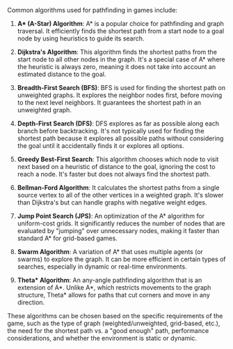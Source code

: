 Common algorithms used for pathfinding in games include:

1. **A\* (A-Star) Algorithm**: A\* is a popular choice for pathfinding and graph traversal. It efficiently finds the shortest path from a start node to a goal node by using heuristics to guide its search.

2. **Dijkstra's Algorithm**: This algorithm finds the shortest paths from the start node to all other nodes in the graph. It's a special case of A\* where the heuristic is always zero, meaning it does not take into account an estimated distance to the goal.

3. **Breadth-First Search (BFS)**: BFS is used for finding the shortest path on unweighted graphs. It explores the neighbor nodes first, before moving to the next level neighbors. It guarantees the shortest path in an unweighted graph.

4. **Depth-First Search (DFS)**: DFS explores as far as possible along each branch before backtracking. It's not typically used for finding the shortest path because it explores all possible paths without considering the goal until it accidentally finds it or explores all options.

5. **Greedy Best-First Search**: This algorithm chooses which node to visit next based on a heuristic of distance to the goal, ignoring the cost to reach a node. It's faster but does not always find the shortest path.

6. **Bellman-Ford Algorithm**: It calculates the shortest paths from a single source vertex to all of the other vertices in a weighted graph. It's slower than Dijkstra's but can handle graphs with negative weight edges.

7. **Jump Point Search (JPS)**: An optimization of the A\* algorithm for uniform-cost grids. It significantly reduces the number of nodes that are evaluated by "jumping" over unnecessary nodes, making it faster than standard A\* for grid-based games.

8. **Swarm Algorithm**: A variation of A\* that uses multiple agents (or swarms) to explore the graph. It can be more efficient in certain types of searches, especially in dynamic or real-time environments.

9. **Theta\* Algorithm**: An any-angle pathfinding algorithm that is an extension of A\*. Unlike A\*, which restricts movements to the graph structure, Theta\* allows for paths that cut corners and move in any direction.

These algorithms can be chosen based on the specific requirements of the game, such as the type of graph (weighted/unweighted, grid-based, etc.), the need for the shortest path vs. a "good enough" path, performance considerations, and whether the environment is static or dynamic.
